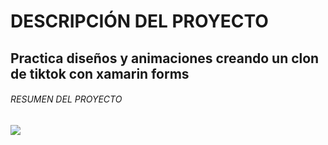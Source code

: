# **DESCRIPCIÓN DEL PROYECTO**
## Practica diseños y animaciones creando un clon de tiktok con xamarin forms
###### RESUMEN DEL PROYECTO
![](https://i.ibb.co/3dFmHFN/planosolo.jpg)
